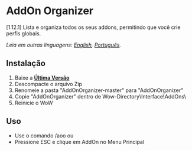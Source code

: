 # AddOn Organizer
[1.12.1] Lista e organiza todos os seus addons, permitindo que você crie perfis globais.

*Leia em outras linguagens: [English](README.md), [Português](README.ptBR.md).*

## Instalação
1. Baixe a **[Última Versão](https://github.com/ellingtonsantos/AddOnOrganizer/archive/master.zip)**
2. Descompacte o arquivo Zip
3. Renomeie a pasta "AddOnOrganizer-master" para "AddOnOrganizer"
4. Copie "AddOnOrganizer" dentro de Wow-Directory\Interface\AddOns\
5. Reinicie o WoW

## Uso
* Use o comando /aoo ou
* Pressione ESC e clique em AddOn no Menu Principal
